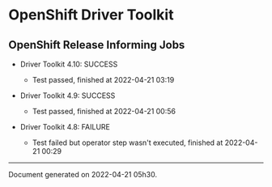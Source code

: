 
OpenShift Driver Toolkit
========================

OpenShift Release Informing Jobs
--------------------------------



* Driver Toolkit 4.10: SUCCESS
  - Test passed, finished at 2022-04-21 03:19








* Driver Toolkit 4.9: SUCCESS
  - Test passed, finished at 2022-04-21 00:56








* Driver Toolkit 4.8: FAILURE
  - Test failed but operator step wasn't executed, finished at 2022-04-21 00:29






---
Document generated on 2022-04-21 05h30.
